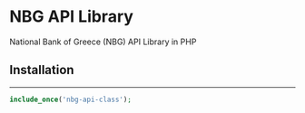 # NBG API Library
National Bank of Greece (NBG) API Library in PHP
<h2>Installation</h1>
<hr>

```php
include_once('nbg-api-class');
```
